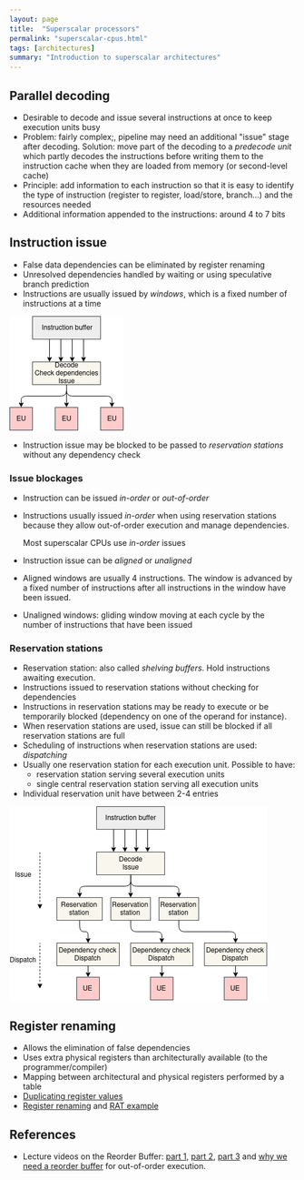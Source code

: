 ```yaml
---
layout: page
title:  "Superscalar processors"
permalink: "superscalar-cpus.html"
tags: [architectures]
summary: "Introduction to superscalar architectures"
---
```


## Parallel decoding
* Desirable to decode and issue several instructions at once to keep execution
  units busy
* Problem: fairly complex;, pipeline may need an additional "issue" stage after decoding.
  Solution: move part of the decoding to a *predecode unit* which partly decodes
  the instructions before writing them to the instruction cache when they are
  loaded from memory (or second-level cache)
* Principle: add information to each instruction so that it is easy to identify
  the type of instruction (register to register, load/store, branch...) and the
  resources needed
* Additional information appended to the instructions: around 4 to 7 bits

## Instruction issue
* False data dependencies can be eliminated by register renaming
* Unresolved dependencies handled by waiting or using speculative branch
  prediction
* Instructions are usually issued by *windows*, which is a fixed number of
  instructions at a time

![instruction-issue](/images/system/architectures/instruction-issue-basic.png)

* Instruction issue may be blocked to be passed to *reservation stations*
  without any dependency check

### Issue blockages
* Instruction can be issued *in-order* or *out-of-order*
* Instructions usually issued *in-order* when using reservation stations because
  they allow out-of-order execution and manage dependencies.

  Most superscalar CPUs use *in-order* issues
* Instruction issue can be *aligned* or *unaligned*
* Aligned windows are usually 4 instructions. The window is advanced by a fixed
  number of instructions after all instructions in the window have been issued.
* Unaligned windows: gliding window moving at each cycle by the number of
  instructions that have been issued

### Reservation stations
* Reservation station: also called *shelving buffers*. Hold instructions awaiting
  execution.
* Instructions issued to reservation stations without checking for dependencies
* Instructions in reservation stations may be ready to execute or be temporarily
  blocked (dependency on one of the operand for instance).
* When reservation stations are used, issue can still be blocked if all
  reservation stations are full
* Scheduling of instructions when reservation stations are used: *dispatching*
* Usually one reservation station for each execution unit. Possible to have:
  - reservation station serving several execution units
  - single central reservation station serving all execution units
* Individual reservation unit have between 2-4 entries

![reservation-stations](/images/system/architectures/reservation-stations.png)

## Register renaming
* Allows the elimination of false dependencies
* Uses extra physical registers than architecturally available (to the
  programmer/compiler)
* Mapping between architectural and physical registers performed by a table
* [Duplicating register values](https://www.youtube.com/watch?v=7dhjLHXSPBI&list=PLAwxTw4SYaPkNw98-MFodLzKgi6bYGjZs&index=9)
* [Register renaming](https://www.youtube.com/watch?v=_fIho0oeDhc&list=PLAwxTw4SYaPkNw98-MFodLzKgi6bYGjZs&index=10) and [RAT example](https://www.youtube.com/watch?v=-6hEDLf06M4&list=PLAwxTw4SYaPkNw98-MFodLzKgi6bYGjZs&index=11)


## References
* Lecture videos on the Reorder Buffer: [part 1](https://www.youtube.com/watch?v=TnxJA6uyP7Y), [part 2](https://www.youtube.com/watch?v=0w6lXz71eJ8), [part 3](https://www.youtube.com/watch?v=p6clkAsUV7E) and [why we need a reorder buffer](https://www.youtube.com/watch?v=zPd0v6oEFPg&list=PLAwxTw4SYaPnhRXZ6wuHnnclMLfg_yjHs&index=4) for out-of-order execution.